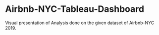 # Airbnb-NYC-Tableau-Dashboard
Visual presentation of Analysis done on the given dataset of Airbnb-NYC 2019.
